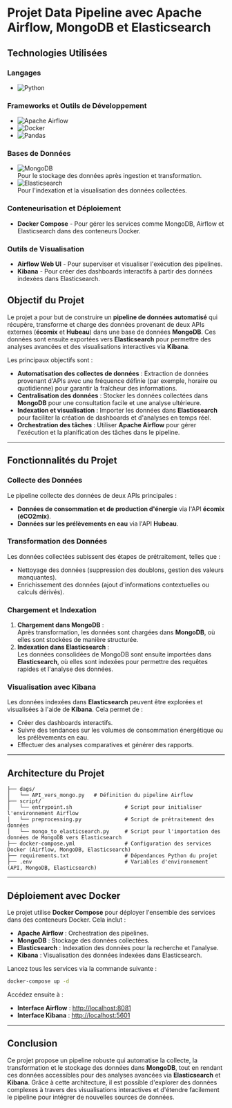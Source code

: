 # Projet Data Pipeline avec Apache Airflow, MongoDB et Elasticsearch

## Technologies Utilisées

### Langages
- ![Python](https://img.shields.io/badge/Python-3776AB?style=for-the-badge&logo=python&logoColor=white)

### Frameworks et Outils de Développement
- ![Apache Airflow](https://img.shields.io/badge/Apache%20Airflow-017CEE?style=for-the-badge&logo=apache-airflow&logoColor=white)
- ![Docker](https://img.shields.io/badge/Docker-2496ED?style=for-the-badge&logo=docker&logoColor=white)
- ![Pandas](https://img.shields.io/badge/Pandas-150458?style=for-the-badge&logo=pandas&logoColor=white)

### Bases de Données
- ![MongoDB](https://img.shields.io/badge/MongoDB-47A248?style=for-the-badge&logo=mongodb&logoColor=white)  
  Pour le stockage des données après ingestion et transformation.
- ![Elasticsearch](https://img.shields.io/badge/Elasticsearch-005571?style=for-the-badge&logo=elasticsearch&logoColor=white)  
  Pour l'indexation et la visualisation des données collectées.

### Conteneurisation et Déploiement
- **Docker Compose** - Pour gérer les services comme MongoDB, Airflow et Elasticsearch dans des conteneurs Docker.

### Outils de Visualisation
- **Airflow Web UI** - Pour superviser et visualiser l'exécution des pipelines.
- **Kibana** - Pour créer des dashboards interactifs à partir des données indexées dans Elasticsearch.

## Objectif du Projet

Le projet a pour but de construire un **pipeline de données automatisé** qui récupère, transforme et charge des données provenant de deux APIs externes (**écomix** et **Hubeau**) dans une base de données **MongoDB**. Ces données sont ensuite exportées vers **Elasticsearch** pour permettre des analyses avancées et des visualisations interactives via **Kibana**.

Les principaux objectifs sont :
- **Automatisation des collectes de données** : Extraction de données provenant d'APIs avec une fréquence définie (par exemple, horaire ou quotidienne) pour garantir la fraîcheur des informations.
- **Centralisation des données** : Stocker les données collectées dans **MongoDB** pour une consultation facile et une analyse ultérieure.
- **Indexation et visualisation** : Importer les données dans **Elasticsearch** pour faciliter la création de dashboards et d'analyses en temps réel.
- **Orchestration des tâches** : Utiliser **Apache Airflow** pour gérer l'exécution et la planification des tâches dans le pipeline.

---

## Fonctionnalités du Projet

### Collecte des Données
Le pipeline collecte des données de deux APIs principales :
- **Données de consommation et de production d'énergie** via l'API **écomix (éCO2mix)**.
- **Données sur les prélèvements en eau** via l'API **Hubeau**.

### Transformation des Données
Les données collectées subissent des étapes de prétraitement, telles que :
- Nettoyage des données (suppression des doublons, gestion des valeurs manquantes).
- Enrichissement des données (ajout d'informations contextuelles ou calculs dérivés).

### Chargement et Indexation
1. **Chargement dans MongoDB** :  
   Après transformation, les données sont chargées dans **MongoDB**, où elles sont stockées de manière structurée.
2. **Indexation dans Elasticsearch** :  
   Les données consolidées de MongoDB sont ensuite importées dans **Elasticsearch**, où elles sont indexées pour permettre des requêtes rapides et l'analyse des données.

### Visualisation avec Kibana
Les données indexées dans **Elasticsearch** peuvent être explorées et visualisées à l'aide de **Kibana**. Cela permet de :
- Créer des dashboards interactifs.
- Suivre des tendances sur les volumes de consommation énergétique ou les prélèvements en eau.
- Effectuer des analyses comparatives et générer des rapports.

---

## Architecture du Projet

```
├── dags/
│   └── API_vers_mongo.py   # Définition du pipeline Airflow
├── script/
│   └── entrypoint.sh                 # Script pour initialiser l'environnement Airflow
│   └── preprocessing.py              # Script de prétraitement des données
│   └── mongo_to_elasticsearch.py     # Script pour l'importation des données de MongoDB vers Elasticsearch
├── docker-compose.yml                # Configuration des services Docker (Airflow, MongoDB, Elasticsearch)
├── requirements.txt                  # Dépendances Python du projet
├── .env                              # Variables d'environnement (API, MongoDB, Elasticsearch)
```

---

## Déploiement avec Docker

Le projet utilise **Docker Compose** pour déployer l'ensemble des services dans des conteneurs Docker. Cela inclut :
- **Apache Airflow** : Orchestration des pipelines.
- **MongoDB** : Stockage des données collectées.
- **Elasticsearch** : Indexation des données pour la recherche et l'analyse.
- **Kibana** : Visualisation des données indexées dans Elasticsearch.

Lancez tous les services via la commande suivante :

```bash
docker-compose up -d
```

Accédez ensuite à :
- **Interface Airflow** : [http://localhost:8081](http://localhost:8081)
- **Interface Kibana** : [http://localhost:5601](http://localhost:5601)

---

## Conclusion

Ce projet propose un pipeline robuste qui automatise la collecte, la transformation et le stockage des données dans **MongoDB**, tout en rendant ces données accessibles pour des analyses avancées via **Elasticsearch** et **Kibana**. Grâce à cette architecture, il est possible d'explorer des données complexes à travers des visualisations interactives et d'étendre facilement le pipeline pour intégrer de nouvelles sources de données.
